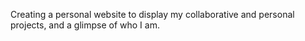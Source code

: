 Creating a personal website to display my collaborative and personal projects, and a glimpse of who I am.
